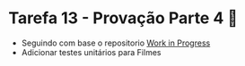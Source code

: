 # Tarefa 13 - Provação Parte 4 📝

- Seguindo com base o repositorio [Work in Progress](https://github.com/andredarcie/work-in-progress-web-api)
- Adicionar testes unitários para Filmes

